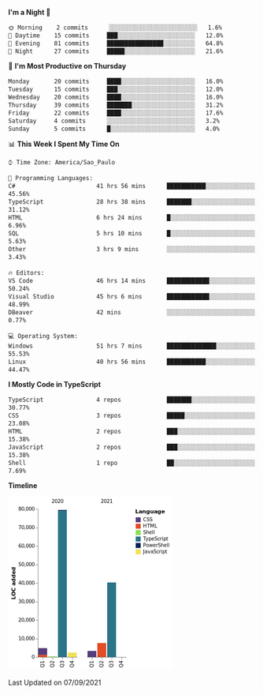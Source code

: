 <!--START_SECTION:waka-->
**I'm a Night 🦉** 

```text
🌞 Morning    2 commits      ░░░░░░░░░░░░░░░░░░░░░░░░░   1.6% 
🌆 Daytime    15 commits     ███░░░░░░░░░░░░░░░░░░░░░░   12.0% 
🌃 Evening    81 commits     ████████████████░░░░░░░░░   64.8% 
🌙 Night      27 commits     █████░░░░░░░░░░░░░░░░░░░░   21.6%

```
📅 **I'm Most Productive on Thursday** 

```text
Monday       20 commits     ████░░░░░░░░░░░░░░░░░░░░░   16.0% 
Tuesday      15 commits     ███░░░░░░░░░░░░░░░░░░░░░░   12.0% 
Wednesday    20 commits     ████░░░░░░░░░░░░░░░░░░░░░   16.0% 
Thursday     39 commits     ███████░░░░░░░░░░░░░░░░░░   31.2% 
Friday       22 commits     ████░░░░░░░░░░░░░░░░░░░░░   17.6% 
Saturday     4 commits      ░░░░░░░░░░░░░░░░░░░░░░░░░   3.2% 
Sunday       5 commits      █░░░░░░░░░░░░░░░░░░░░░░░░   4.0%

```


📊 **This Week I Spent My Time On** 

```text
⌚︎ Time Zone: America/Sao_Paulo

💬 Programming Languages: 
C#                       41 hrs 56 mins      ███████████░░░░░░░░░░░░░░   45.56% 
TypeScript               28 hrs 38 mins      ███████░░░░░░░░░░░░░░░░░░   31.12% 
HTML                     6 hrs 24 mins       █░░░░░░░░░░░░░░░░░░░░░░░░   6.96% 
SQL                      5 hrs 10 mins       █░░░░░░░░░░░░░░░░░░░░░░░░   5.63% 
Other                    3 hrs 9 mins        ░░░░░░░░░░░░░░░░░░░░░░░░░   3.43%

🔥 Editors: 
VS Code                  46 hrs 14 mins      ████████████░░░░░░░░░░░░░   50.24% 
Visual Studio            45 hrs 6 mins       ████████████░░░░░░░░░░░░░   48.99% 
DBeaver                  42 mins             ░░░░░░░░░░░░░░░░░░░░░░░░░   0.77%

💻 Operating System: 
Windows                  51 hrs 7 mins       ██████████████░░░░░░░░░░░   55.53% 
Linux                    40 hrs 56 mins      ███████████░░░░░░░░░░░░░░   44.47%

```

**I Mostly Code in TypeScript** 

```text
TypeScript               4 repos             ███████░░░░░░░░░░░░░░░░░░   30.77% 
CSS                      3 repos             █████░░░░░░░░░░░░░░░░░░░░   23.08% 
HTML                     2 repos             ███░░░░░░░░░░░░░░░░░░░░░░   15.38% 
JavaScript               2 repos             ███░░░░░░░░░░░░░░░░░░░░░░   15.38% 
Shell                    1 repo              ██░░░░░░░░░░░░░░░░░░░░░░░   7.69%

```


**Timeline**

![Chart not found](https://raw.githubusercontent.com/jonhoffmam/jonhoffmam/master/charts/bar_graph.png) 


 Last Updated on 07/09/2021
<!--END_SECTION:waka-->
